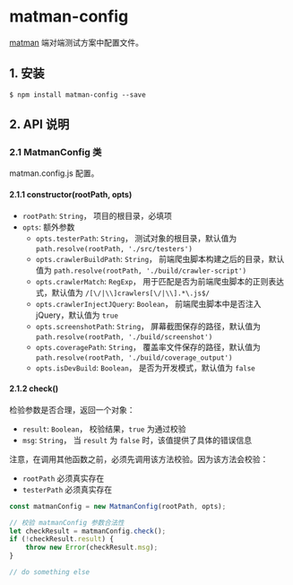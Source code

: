 # matman-config

[matman](https://github.com/matmanjs/matman) 端对端测试方案中配置文件。

## 1. 安装

```
$ npm install matman-config --save
```

## 2. API 说明

### 2.1 MatmanConfig 类

matman.config.js 配置。

#### 2.1.1 constructor(rootPath, opts)

- `rootPath`: `String`， 项目的根目录，必填项
- `opts`: 额外参数
  - `opts.testerPath`: `String`， 测试对象的根目录，默认值为 `path.resolve(rootPath, './src/testers')`
  - `opts.crawlerBuildPath`: `String`， 前端爬虫脚本构建之后的目录，默认值为 `path.resolve(rootPath, './build/crawler-script')`
  - `opts.crawlerMatch`: `RegExp`， 用于匹配是否为前端爬虫脚本的正则表达式，默认值为 `/[\/|\\]crawlers[\/|\\].*\.js$/`
  - `opts.crawlerInjectJQuery`: `Boolean`， 前端爬虫脚本中是否注入jQuery，默认值为 `true`
  - `opts.screenshotPath`: `String`， 屏幕截图保存的路径，默认值为 `path.resolve(rootPath, './build/screenshot')`
  - `opts.coveragePath`: `String`， 覆盖率文件保存的路径，默认值为 `path.resolve(rootPath, './build/coverage_output')`
  - `opts.isDevBuild`: `Boolean`， 是否为开发模式，默认值为 `false`

#### 2.1.2 check()

检验参数是否合理，返回一个对象：

- `result`: `Boolean`， 校验结果，`true` 为通过校验
- `msg`: `String`， 当 `result` 为 `false` 时，该值提供了具体的错误信息

注意，在调用其他函数之前，必须先调用该方法校验。因为该方法会校验：

- `rootPath` 必须真实存在
- `testerPath` 必须真实存在


```javascript
const matmanConfig = new MatmanConfig(rootPath, opts);

// 校验 matmanConfig 参数合法性
let checkResult = matmanConfig.check();
if (!checkResult.result) {
    throw new Error(checkResult.msg);
}

// do something else
```
